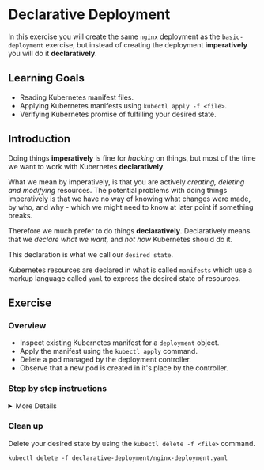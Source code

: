 # Declarative Deployment

In this exercise you will create the same `nginx` deployment as the `basic-deployment` exercise, but instead of creating the deployment **imperatively** you will do it **declaratively**.

## Learning Goals

- Reading Kubernetes manifest files.
- Applying Kubernetes manifests using `kubectl apply -f <file>`.
- Verifying Kubernetes promise of fulfilling your desired state.

## Introduction

Doing things **imperatively** is fine for _hacking_ on things, but most of the time we want to work with Kubernetes **declaratively**.

What we mean by imperatively, is that you are actively _creating, deleting and modifying_ resources.
The potential problems with doing things imperatively is that we have no way of knowing what changes were made, by who, and why - which we might need to know at later point if something breaks.

Therefore we much prefer to do things **declaratively**.
Declaratively means that we _declare what we want,_ and _not how_ Kubernetes should do it.

This declaration is what we call our `desired state`.

Kubernetes resources are declared in what is called `manifests` which use a markup language called `yaml` to express the desired state of resources.

## Exercise

### Overview

- Inspect existing Kubernetes manifest for a `deployment` object.
- Apply the manifest using the `kubectl apply` command.
- Delete a pod managed by the deployment controller.
- Observe that a new pod is created in it's place by the controller.

### Step by step instructions

<details>
<summary>More Details</summary>

## Inspect existing Kubernetes manifest for a `deployment` object.

We have prepared a Kubernetes manifest for you.

You can find the manifest in the file: `declarative-deployment/nginx-deployment.yaml`.

Below is the contents of the manifest:

```yaml
# anything after a `#` are comments!
apiVersion: apps/v1
kind: Deployment
metadata:
  name: nginx # deployment resource name, pods running as a part of the deployment will share the name.
  labels:
    app: nginx # deployment resource label
spec:
  replicas: 1 # number of pods to run
  selector:
    matchLabels: # selector labels the replicaset looks for
      app: nginx
  template:
    metadata:
      labels:
        app: nginx # pod labels that must match selector
        version: latest # arbitrary label we can match on elsewhere
    spec:
      containers:
        - name: nginx # name of the container running inside a pod, different from the pod name
          image: nginx:latest
          ports:
            - containerPort: 80 # port the container is listening on
```

## Apply the manifest using the `kubectl apply`.

Use the `kubectl apply -f <file>` command to send the manifest with your desired state to Kubernetes:

```
kubectl apply -f declarative-deployment/nginx-deployment.yaml
```

Expected output:

```
deployment.apps/nginx applied
```

Verify that the deployment is created:

```
kubectl get deployments
```

Expected output:

```
NAME        READY   UP-TO-DATE   AVAILABLE   AGE
nginx       1/1     1            1           36s
```

Check if the pods are running:

```
kubectl get pods
```

Expected output:

```
NAME                         READY     STATUS    RESTARTS   AGE
nginx-431080787-9r0lx        1/1       Running   0          40s
```

Kubernetes is now doing everything it can to satisfy our desired state of running our nginx webserver.

Let's test that Kubernetes actually keeps it's promise of fulfilling the desired state.

## Test Kubernetes promise of desired state by deleting a pod

Since we have asked Kubernetes to run our nginx pod using a `deployment`, the deployment controller will keep monitoring our pods and make sure that a nginx pod keeps running.

Let's see this in action:

We will use the `kubectl delete <kind> <name>` command to delete our nginx pod.

We then expect a new pod to be created by the deployment controller in its place.

First, find the name of your pod using `kubectl get pods`, like you did above.

The name will be something like `nginx-431080787-9r0lx`. **Yours will have a different, but similar name**.

```
kubectl delete pod nginx-431080787-9r0lx
```

Expected output:

```
pod "nginx-431080787-9r0lx" deleted
```

The desired state we have defined specifies that exactly one nginx pod should exist, since we have now deleted the nginx pod, we have forced our `deployment` to drift away from the desired state, as there are now zero nginx pods.

Therefore Kubernetes must make a change to the state of the cluster to once again fulfill our desired state, therefore Kubernetes will create a new nginx pod to replace the one we have deleted.

## Observe that a new pod is created in it's place by the deployment controller

We use `kubectl get` to verify that a **new** nginx pod is created (with a different name):

```
kubectl get pods
```

Expected output:

```
NAME                         READY     STATUS              RESTARTS   AGE
nginx-431080787-tx5m7        0/1       ContainerCreating   0          5s
```

And after few more seconds:

```
kubectl get pods
```

Expected output:

```
NAME                         READY     STATUS    RESTARTS   AGE
nginx-431080787-tx5m7        1/1       Running   0          12s
```

Congratulations! You have now created a deployment using a Kubernetes manifest.

You have also seen that Kubernetes keeps it's promise of fulfilling your desired state, by creating a new pod in the place of the deleted pod.

</details>

### Clean up

Delete your desired state by using the `kubectl delete -f <file>` command.

```
kubectl delete -f declarative-deployment/nginx-deployment.yaml
```
